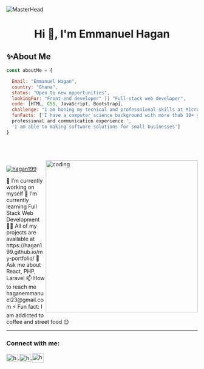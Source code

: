 ![MasterHead](https://digitaledgetech.in/images/Banner_03.gif)

<h1 align="center">Hi 👋, I'm Emmanuel Hagan</h1>

## ✨About Me
```javascript
const aboutMe = {

  Email: "Emmanuel Hagan",
  country: "Ghana",
  status: "Open to new opportunities",
  lookingFor: "Front-end developer" || "Full-stack web developer",
  code: [HTML, CSS, JavaScript, Bootstrap],
  challenge: "I am honing my tecnical and professnional skills at Microverse",
  funFacts: ['I have a computer science background with more thab 10+ years of 
  professional and communication experience.',
  'I am able to making software solutions for small businesses']
}
```
  <br>
<br>
<br>
<img alt="coding" align="right" width="400" src="https://cdn.dribbble.com/users/1162077/screenshots/3848914/media/320984a9ca58b3c73274c9259ecf6de8.gif">
<p align="left">
  <a href="https://twitter.com/Emmahagan23" target="_blank">
    <img src="https://img.shields.io/twitter/follow/Emmahagan23?logo=twitter&style=for-the-badge" alt="hagan199" />
  </a>
</p>
🔭 I’m currently working on myself
🌱 I’m currently learning Full Stack Web Development
👨‍💻 All of my projects are available at https://hagan199.github.io/my-portfolio/
💬 Ask me about React, PHP, Laravel
📫 How to reach me haganemmanuel23@gmail.com
⚡ Fun fact: I am addicted to coffee and street food 😊
<br>
<hr>
<h3 align="left">Connect with me:</h3>
<p align="left">
  <a href="https://twitter.com/Emmahagan23" target="_blank">
    <img align="center" src="https://raw.githubusercontent.com/rahuldkjain/github-profile-readme-generator/master/src/images/icons/Social/twitter.svg" alt="hagan199" height="20" width="30" />
  </a>
  <a href="https://linkedin.com/in/emmanuel-hagan-26219a95/" target="_blank">
    <img align="center" src="https://raw.githubusercontent.com/rahuldkjain/github-profile-readme-generator/master/src/images/icons/Social/linked-in-alt.svg" alt="hagan199" height="20" width="30" />
  </a>
  <a href="https://www.hackerrank.com/banyanhagan" target="_blank">
    <img align="center" src="https://raw.githubusercontent.com/rahuldkjain/github-profile-readme-generator/master/src/images/icons/Social/hackerrank.svg" alt="hagan199" height="25" width="30" />
  </a>
</p>

